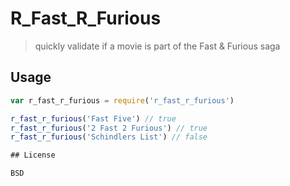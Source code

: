 # R_Fast_R_Furious

> quickly validate if a movie is part of the Fast & Furious saga

## Usage

````javascript
var r_fast_r_furious = require('r_fast_r_furious')

r_fast_r_furious('Fast Five') // true
r_fast_r_furious('2 Fast 2 Furious') // true
r_fast_r_furious('Schindlers List') // false

## License

BSD
